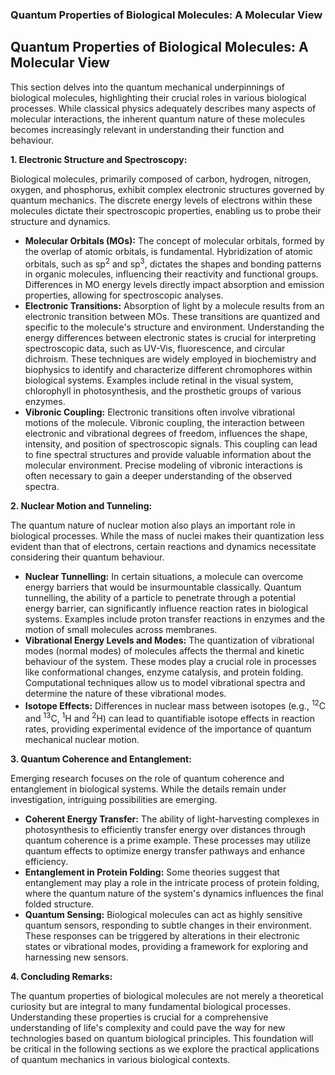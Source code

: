 ### Quantum Properties of Biological Molecules: A Molecular View

## Quantum Properties of Biological Molecules: A Molecular View

This section delves into the quantum mechanical underpinnings of biological molecules, highlighting their crucial roles in various biological processes. While classical physics adequately describes many aspects of molecular interactions, the inherent quantum nature of these molecules becomes increasingly relevant in understanding their function and behaviour.

**1. Electronic Structure and Spectroscopy:**

Biological molecules, primarily composed of carbon, hydrogen, nitrogen, oxygen, and phosphorus, exhibit complex electronic structures governed by quantum mechanics.  The discrete energy levels of electrons within these molecules dictate their spectroscopic properties, enabling us to probe their structure and dynamics.

* **Molecular Orbitals (MOs):** The concept of molecular orbitals, formed by the overlap of atomic orbitals, is fundamental.  Hybridization of atomic orbitals, such as sp<sup>2</sup> and sp<sup>3</sup>, dictates the shapes and bonding patterns in organic molecules, influencing their reactivity and functional groups.  Differences in MO energy levels directly impact absorption and emission properties, allowing for spectroscopic analyses.
* **Electronic Transitions:**  Absorption of light by a molecule results from an electronic transition between MOs.  These transitions are quantized and specific to the molecule's structure and environment.  Understanding the energy differences between electronic states is crucial for interpreting spectroscopic data, such as UV-Vis, fluorescence, and circular dichroism.  These techniques are widely employed in biochemistry and biophysics to identify and characterize different chromophores within biological systems.  Examples include retinal in the visual system, chlorophyll in photosynthesis, and the prosthetic groups of various enzymes.
* **Vibronic Coupling:**  Electronic transitions often involve vibrational motions of the molecule.  Vibronic coupling, the interaction between electronic and vibrational degrees of freedom, influences the shape, intensity, and position of spectroscopic signals. This coupling can lead to fine spectral structures and provide valuable information about the molecular environment.  Precise modeling of vibronic interactions is often necessary to gain a deeper understanding of the observed spectra.

**2. Nuclear Motion and Tunneling:**

The quantum nature of nuclear motion also plays an important role in biological processes.  While the mass of nuclei makes their quantization less evident than that of electrons, certain reactions and dynamics necessitate considering their quantum behaviour.

* **Nuclear Tunnelling:**  In certain situations, a molecule can overcome energy barriers that would be insurmountable classically. Quantum tunnelling, the ability of a particle to penetrate through a potential energy barrier, can significantly influence reaction rates in biological systems.  Examples include proton transfer reactions in enzymes and the motion of small molecules across membranes.
* **Vibrational Energy Levels and Modes:** The quantization of vibrational modes (normal modes) of molecules affects the thermal and kinetic behaviour of the system.  These modes play a crucial role in processes like conformational changes, enzyme catalysis, and protein folding.  Computational techniques allow us to model vibrational spectra and determine the nature of these vibrational modes.
* **Isotope Effects:**  Differences in nuclear mass between isotopes (e.g., <sup>12</sup>C and <sup>13</sup>C, <sup>1</sup>H and <sup>2</sup>H) can lead to quantifiable isotope effects in reaction rates, providing experimental evidence of the importance of quantum mechanical nuclear motion.

**3. Quantum Coherence and Entanglement:**

Emerging research focuses on the role of quantum coherence and entanglement in biological systems.  While the details remain under investigation, intriguing possibilities are emerging.

* **Coherent Energy Transfer:** The ability of light-harvesting complexes in photosynthesis to efficiently transfer energy over distances through quantum coherence is a prime example. These processes may utilize quantum effects to optimize energy transfer pathways and enhance efficiency.
* **Entanglement in Protein Folding:**  Some theories suggest that entanglement may play a role in the intricate process of protein folding, where the quantum nature of the system's dynamics influences the final folded structure.
* **Quantum Sensing:**  Biological molecules can act as highly sensitive quantum sensors, responding to subtle changes in their environment. These responses can be triggered by alterations in their electronic states or vibrational modes, providing a framework for exploring and harnessing new sensors.

**4. Concluding Remarks:**

The quantum properties of biological molecules are not merely a theoretical curiosity but are integral to many fundamental biological processes. Understanding these properties is crucial for a comprehensive understanding of life's complexity and could pave the way for new technologies based on quantum biological principles. This foundation will be critical in the following sections as we explore the practical applications of quantum mechanics in various biological contexts.